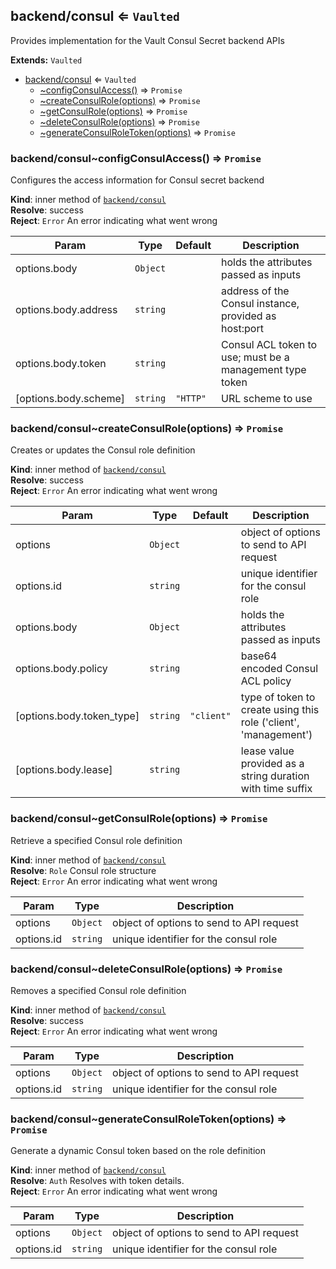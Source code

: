 <a name="module_backend/consul"></a>
## backend/consul ⇐ <code>Vaulted</code>
Provides implementation for the Vault Consul Secret backend APIs

**Extends:** <code>Vaulted</code>  

* [backend/consul](#module_backend/consul) ⇐ <code>Vaulted</code>
    * [~configConsulAccess()](#module_backend/consul..configConsulAccess) ⇒ <code>Promise</code>
    * [~createConsulRole(options)](#module_backend/consul..createConsulRole) ⇒ <code>Promise</code>
    * [~getConsulRole(options)](#module_backend/consul..getConsulRole) ⇒ <code>Promise</code>
    * [~deleteConsulRole(options)](#module_backend/consul..deleteConsulRole) ⇒ <code>Promise</code>
    * [~generateConsulRoleToken(options)](#module_backend/consul..generateConsulRoleToken) ⇒ <code>Promise</code>

<a name="module_backend/consul..configConsulAccess"></a>
### backend/consul~configConsulAccess() ⇒ <code>Promise</code>
Configures the access information for Consul secret backend

**Kind**: inner method of <code>[backend/consul](#module_backend/consul)</code>  
**Resolve**: success  
**Reject**: <code>Error</code> An error indicating what went wrong  

| Param | Type | Default | Description |
| --- | --- | --- | --- |
| options.body | <code>Object</code> |  | holds the attributes passed as inputs |
| options.body.address | <code>string</code> |  | address of the Consul instance, provided as host:port |
| options.body.token | <code>string</code> |  | Consul ACL token to use; must be a management type token |
| [options.body.scheme] | <code>string</code> | <code>&quot;HTTP&quot;</code> | URL scheme to use |

<a name="module_backend/consul..createConsulRole"></a>
### backend/consul~createConsulRole(options) ⇒ <code>Promise</code>
Creates or updates the Consul role definition

**Kind**: inner method of <code>[backend/consul](#module_backend/consul)</code>  
**Resolve**: success  
**Reject**: <code>Error</code> An error indicating what went wrong  

| Param | Type | Default | Description |
| --- | --- | --- | --- |
| options | <code>Object</code> |  | object of options to send to API request |
| options.id | <code>string</code> |  | unique identifier for the consul role |
| options.body | <code>Object</code> |  | holds the attributes passed as inputs |
| options.body.policy | <code>string</code> |  | base64 encoded Consul ACL policy |
| [options.body.token_type] | <code>string</code> | <code>&quot;client&quot;</code> | type of token to create using this role ('client', 'management') |
| [options.body.lease] | <code>string</code> |  | lease value provided as a string duration with time suffix |

<a name="module_backend/consul..getConsulRole"></a>
### backend/consul~getConsulRole(options) ⇒ <code>Promise</code>
Retrieve a specified Consul role definition

**Kind**: inner method of <code>[backend/consul](#module_backend/consul)</code>  
**Resolve**: <code>Role</code> Consul role structure  
**Reject**: <code>Error</code> An error indicating what went wrong  

| Param | Type | Description |
| --- | --- | --- |
| options | <code>Object</code> | object of options to send to API request |
| options.id | <code>string</code> | unique identifier for the consul role |

<a name="module_backend/consul..deleteConsulRole"></a>
### backend/consul~deleteConsulRole(options) ⇒ <code>Promise</code>
Removes a specified Consul role definition

**Kind**: inner method of <code>[backend/consul](#module_backend/consul)</code>  
**Resolve**: success  
**Reject**: <code>Error</code> An error indicating what went wrong  

| Param | Type | Description |
| --- | --- | --- |
| options | <code>Object</code> | object of options to send to API request |
| options.id | <code>string</code> | unique identifier for the consul role |

<a name="module_backend/consul..generateConsulRoleToken"></a>
### backend/consul~generateConsulRoleToken(options) ⇒ <code>Promise</code>
Generate a dynamic Consul token based on the role definition

**Kind**: inner method of <code>[backend/consul](#module_backend/consul)</code>  
**Resolve**: <code>Auth</code> Resolves with token details.  
**Reject**: <code>Error</code> An error indicating what went wrong  

| Param | Type | Description |
| --- | --- | --- |
| options | <code>Object</code> | object of options to send to API request |
| options.id | <code>string</code> | unique identifier for the consul role |

